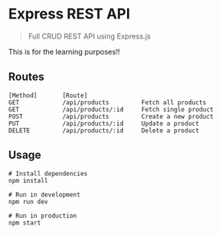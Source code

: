 # Express REST API

> Full CRUD REST API using Express.js

This is for the learning purposes!!

## Routes

```
[Method]       [Route]
GET            /api/products         Fetch all products
GET            /api/products/:id     Fetch single product
POST           /api/products         Create a new product
PUT            /api/products/:id     Update a product
DELETE         /api/products/:id     Delete a product
```

## Usage

```
# Install dependencies
npm install

# Run in development
npm run dev

# Run in production
npm start
```

